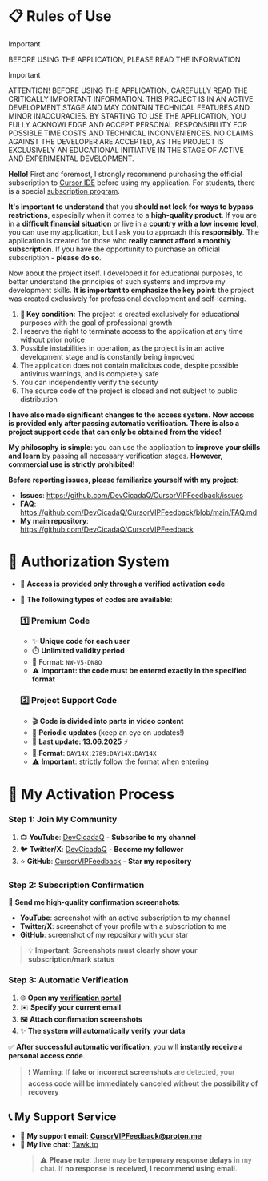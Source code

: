 # 📋 Rules of Use

> [!IMPORTANT]
> BEFORE USING THE APPLICATION, PLEASE READ THE INFORMATION

> [!IMPORTANT]
> ATTENTION! BEFORE USING THE APPLICATION, CAREFULLY READ THE CRITICALLY IMPORTANT INFORMATION. THIS PROJECT IS IN AN ACTIVE DEVELOPMENT STAGE AND MAY CONTAIN TECHNICAL FEATURES AND MINOR INACCURACIES. BY STARTING TO USE THE APPLICATION, YOU FULLY ACKNOWLEDGE AND ACCEPT PERSONAL RESPONSIBILITY FOR POSSIBLE TIME COSTS AND TECHNICAL INCONVENIENCES. NO CLAIMS AGAINST THE DEVELOPER ARE ACCEPTED, AS THE PROJECT IS EXCLUSIVELY AN EDUCATIONAL INITIATIVE IN THE STAGE OF ACTIVE AND EXPERIMENTAL DEVELOPMENT.

**Hello!** First and foremost, I strongly recommend purchasing the official subscription to [Cursor IDE](https://www.cursor.com/pricing) before using my application. For students, there is a special [subscription program](https://www.cursor.com/students).

**It's important to understand** that you **should not look for ways to bypass restrictions**, especially when it comes to a **high-quality product**. If you are in a **difficult financial situation** or live in a **country with a low income level**, you can use my application, but I ask you to approach this **responsibly**. The application is created for those who **really cannot afford a monthly subscription**. If you have the opportunity to purchase an official subscription - **please do so**.

Now about the project itself. I developed it for educational purposes, to better understand the principles of such systems and improve my development skills. **It is important to emphasize the key point**: the project was created exclusively for professional development and self-learning.

1. **🚨 Key condition**: The project is created exclusively for educational purposes with the goal of professional growth
2. I reserve the right to terminate access to the application at any time without prior notice
3. Possible instabilities in operation, as the project is in an active development stage and is constantly being improved
4. The application does not contain malicious code, despite possible antivirus warnings, and is completely safe
5. You can independently verify the security
6. The source code of the project is closed and not subject to public distribution

**I have also made significant changes to the access system.** **Now access is provided only after passing automatic verification.** **There is also a project support code that can only be obtained from the video!**

**My philosophy is simple**: you can use the application to **improve your skills and learn** by passing all necessary verification stages. **However, commercial use is strictly prohibited!**

**Before reporting issues, please familiarize yourself with my project:**
- **Issues**: https://github.com/DevCicadaQ/CursorVIPFeedback/issues
- **FAQ**: https://github.com/DevCicadaQ/CursorVIPFeedback/blob/main/FAQ.md
- **My main repository**: https://github.com/DevCicadaQ/CursorVIPFeedback

# 🔐 Authorization System
- 🎯 **Access is provided only through a verified activation code**
- 🔄 **The following types of codes are available**:
  ### 1️⃣ **Premium Code**
  - ✨ **Unique code for each user**
  - ⏱️ **Unlimited validity period**
  - 📝 Format: `NW-V5-DN8Q`
  - ⚠️ **Important: the code must be entered exactly in the specified format**
  
  ### 2️⃣ **Project Support Code**
  - 🎬 **Code is divided into parts in video content**
  - 🔄 **Periodic updates** (keep an eye on updates!)
  - 📅 **Last update: 13.06.2025** ⚡
  - 📝 **Format**: `DAY14X:2789:DAY14X:DAY14X`
  - ⚠️ **Important**: strictly follow the format when entering

# 🚀 My Activation Process

### Step 1: Join My Community
1. 📺 **YouTube**: [DevCicadaQ](https://www.youtube.com/@DevCicadaQ) - **Subscribe to my channel**
2. 🐦 **Twitter/X**: [DevCicadaQ](https://x.com/devcicadaq) - **Become my follower**
3. ⭐ **GitHub**: [CursorVIPFeedback](https://github.com/DevCicadaY/CursorVIPFeedback) - **Star my repository**

### Step 2: Subscription Confirmation
📸 **Send me high-quality confirmation screenshots**:
- **YouTube**: screenshot with an active subscription to my channel
- **Twitter/X**: screenshot of your profile with a subscription to me
- **GitHub**: screenshot of my repository with your star

> 💡 **Important**: **Screenshots must clearly show your subscription/mark status**

### Step 3: Automatic Verification
1. 🌐 **Open my [verification portal](https://cursor-vip-get-full-access.vercel.app/)**
2. ✉️ **Specify your current email**
3. 🖼️ **Attach confirmation screenshots**
4. ✨ **The system will automatically verify your data**

✅ **After successful automatic verification**, you will **instantly receive a personal access code**.

> ❗ **Warning**: If **fake or incorrect screenshots** are detected, your **access code will be immediately canceled without the possibility of recovery**

## 📞 My Support Service
- 📧 **My support email**: **CursorVIPFeedback@proton.me**
- 💬 **My live chat**: [Tawk.to](https://tawk.to/cursorvipfeedback)
  > ⚠️ **Please note**: there may be **temporary response delays** in my chat. If **no response is received, I recommend using email**.
